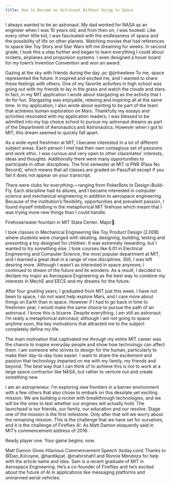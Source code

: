 ```yaml
---
title: How to Become an Astronaut Without Going to Space
---
```


I always wanted to be an astronaut. My dad worked for NASA as an engineer when I was 10 years old, and from then on, I was hooked. Like every other little kid, I was fascinated with the endlessness of space and the possibility of life on other planets. Watching movies that had references to space like Toy Story and Star Wars left me dreaming for weeks. In second grade, I took this a step further and began to learn everything I could about rockets, airplanes and propulsion systems. I even designed a hover board for my town’s Invention Convention and won an award.

Gazing at the sky with friends during the day. pc @jinheeleee
To me, space represented the future. It inspired and excited me, and I wanted to share these feelings with others. One of my favorite activities in high school was going out with my friends to lay in the grass and watch the clouds and stars. In fact, in my MIT application I wrote about stargazing as the activity that I do for fun. Stargazing was enjoyable, relaxing and inspiring all at the same time. In my application, I also wrote about wanting to be part of the team that achieves human exploration on Mars. Thankfully my essays and activities resonated with my application readers; I was blessed to be admitted into my top choice school to pursue my astronaut dreams as part of the Department of Aeronautics and Astronautics. However when I got to MIT, this dream seemed to quickly fall apart.

As a wide-eyed freshmen at MIT, I became interested in a lot of different subject areas. Each person I met had their own contagious set of passions and work ethic. I was curious and very open to other classmates’ interests, ideas and thoughts. Additionally there were many opportunities to participate in other disciplines.
The first semester at MIT is PNR (Pass No Record), which means that all classes are graded on Pass/Fail except if you fail it does not appear on your transcript.

There were clubs for everything — ranging from PokerBots to Design-Build-Fly. Each discipline had its allures, and I became interested in computer science and mechanical engineering in addition to aerospace engineering. Because of the institution’s flexibility, opportunities and prevalent passion, I found myself imbibing in the metaphorical MIT firehose which meant that I was trying more new things than I could handle.

Firehose/water fountain in MIT Stata Center. Major🔑.

I took classes in Mechanical Engineering like Toy Product Design (2.00B) where students were charged with ideating, designing, building, testing and presenting a toy designed for children. It was extremely rewarding, but I wanted to try something else. I took courses like 6.01 in Electrical Engineering and Computer Science, the most popular department at MIT, and I learned a great deal in a range of new disciplines. Still, I was left desiring more. Although I wasn’t as interested in space anymore, I continued to dream of the future and its wonders. As a result, I decided to declare my major as Aerospace Engineering as the best way to combine my interests in MechE and EECS and my dreams for the future.

After four grueling years, I graduated from MIT just this week. I have not been to space, I do not want help explore Mars, and I care more about things on Earth than in space. However if I had to go back in time to freshmen year, I would make the same choice to pursue the path of an astronaut. I know this is bizarre. Despite everything, I am still an astronaut. I’m really a metaphorical astronaut; although I am not going to space anytime soon, the key motivations that attracted me to the subject completely define my life.

The main motivation that captivated me through my entire MIT career was the chance to inspire everyday people and show how technology can affect them. I am someone who strives to design for the human, particularly to make their day-to-day lives easier. I want to share the excitement and passion that technology imparted on me with my family, my friends and beyond. The best way that I can think of to achieve this is not to work at a large space contractor like NASA, but rather to venture out and create something new.

I am an astropreneur. I’m exploring new frontiers in a barren environment with a few others that also chose to embark on this desolate yet exciting mission. We are building a rocket with breakthrough technologies, and we will be the ones to test whether our engines will actually hold. The launchpad is our friends, our family, our education and our resolve. Stage one of the mission is the first milestone. Only after that will we worry about the remaining mission. This is the challenge that we have set for ourselves, and it is the challenge of Fireflies AI. As Matt Damon eloquently said in MIT’s commencement address of 2016:

Ready player one. Your game begins: now.

Matt Damon Gives Hilarious Commencement Speech (today.com)
Thanks to @Dan_Kilcoyne, @hardikpat, @mahirshah1 and Ronnie Mendoza for help with the article name and idea.
Sam is a recent graduate of MIT in Aerospace Engineering. He’s a co-founder of Fireflies and he’s excited about the future of AI in applications like messaging platforms and unmanned aerial vehicles.
